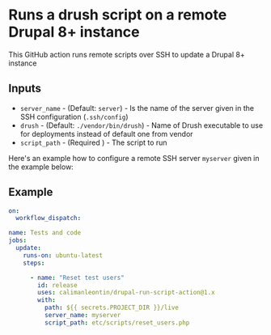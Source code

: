 # Runs a drush script on a remote Drupal 8+ instance

This GitHub action runs remote scripts over SSH to update a Drupal 8+ instance
## Inputs

- `server_name` - (Default: `server`) - Is the name of the server given in the SSH configuration (`.ssh/config`)
- `drush` - (Default: `./vendor/bin/drush`) - Name of Drush executable to use for deployments instead of default one from vendor
- `script_path` - (Required ) - The script to run

Here's an example how to configure a remote SSH server `myserver` given in the example below:

## Example

```yml
on:
  workflow_dispatch:

name: Tests and code
jobs:
  update:
    runs-on: ubuntu-latest
    steps:

      - name: "Reset test users"
        id: release
        uses: calimanleontin/drupal-run-script-action@1.x
        with:
          path: ${{ secrets.PROJECT_DIR }}/live
          server_name: myserver
          script_path: etc/scripts/reset_users.php
```